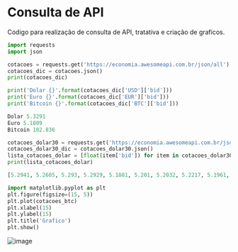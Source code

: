 # Consulta de API
 Codigo para realização de consulta de API, tratativa e criação de graficos.
 
 
 ```python
import requests
import json

cotacoes = requests.get('https://economia.awesomeapi.com.br/json/all')
cotacoes_dic = cotacoes.json()
print(cotacoes_dic)

```

 ```python
print('Dolar {}'.format(cotacoes_dic['USD']['bid']))
print('Euro {}'.format(cotacoes_dic['EUR']['bid']))
print('Bitcoin {}'.format(cotacoes_dic['BTC']['bid']))

Dolar 5.3291
Euro 5.1809
Bitcoin 102.836
```

 ```python
cotacoes_dolar30 = requests.get('https://economia.awesomeapi.com.br/json/daily/USD-BRL/30')
cotacoes_dolar30_dic = cotacoes_dolar30.json()
lista_cotacoes_dolar = [float(item['bid']) for item in cotacoes_dolar30_dic]
print(lista_cotacoes_dolar)

[5.2941, 5.2605, 5.293, 5.2929, 5.1881, 5.201, 5.2032, 5.2217, 5.1961, 5.1768, 5.1646, 5.4084, 5.3973, 5.376, 5.3791, 5.3906, 5.2599, 5.2633, 5.2625, 5.1171, 5.1716, 5.1425, 5.1723, 5.2541, 5.2486, 5.247, 5.1641, 5.1903, 5.093, 5.1465]
 ```
 
 
 ```python
import matplotlib.pyplot as plt
plt.figure(figsize=(15, 5))
plt.plot(cotacoes_btc)
plt.xlabel(15)
plt.ylabel(15)
plt.title('Grafico')
plt.show()
 ```
 
![image](https://user-images.githubusercontent.com/33934341/195917201-9fb38f3e-39df-4e28-b610-09221743e37d.png)
